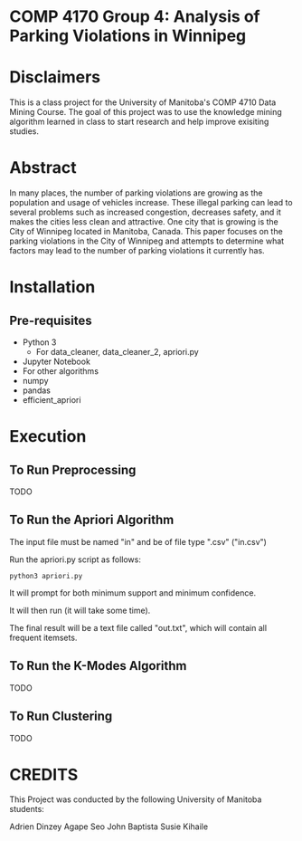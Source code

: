 # COMP 4170 Group 4: Analysis of Parking Violations in Winnipeg 

# Disclaimers
This is a class project for the University of Manitoba's COMP 4710 Data Mining Course. The goal of this project was to use the knowledge mining algorithm learned in class to start research and help improve exisiting studies.

# Abstract

In many places, the number of parking violations are growing as the population and usage of vehicles increase. These illegal parking can lead to several problems such as increased congestion, decreases safety, and it makes the cities less clean and attractive. One city that is growing is the City of Winnipeg located in Manitoba, Canada. This paper focuses on the parking violations in the City of Winnipeg and attempts to determine what factors may lead to the number of parking violations it currently has.


# Installation

## Pre-requisites
- Python 3
  - For data_cleaner, data_cleaner_2, apriori.py
- Jupyter Notebook
-   For other algorithms
- numpy
- pandas
- efficient_apriori

# Execution

## To Run Preprocessing
TODO

## To Run the Apriori Algorithm
The input file must be named "in" and be of file type ".csv" ("in.csv")

Run the apriori.py script as follows:
```
python3 apriori.py
```
It will prompt for both minimum support and minimum confidence.

It will then run (it will take some time).

The final result will be a text file called "out.txt", which will contain all frequent itemsets.

## To Run the K-Modes Algorithm
TODO

## To Run Clustering
TODO


# CREDITS
This Project was conducted by the following University of Manitoba students:

Adrien Dinzey
Agape Seo
John Baptista
Susie Kihaile
